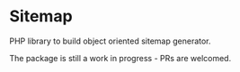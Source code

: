 # Sitemap

PHP library to build object oriented sitemap generator.

The package is still a work in progress - PRs are welcomed.
